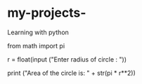 # my-projects-
Learning with python 


from math import pi

r = float(input ("Enter radius of circle : "))

print ("Area of the circle is: " + str(pi * r**2))
